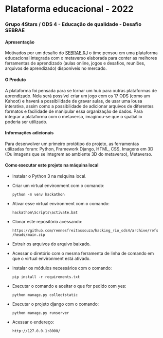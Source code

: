 # Plataforma educacional - 2022
### Grupo 4Stars / ODS 4 - Educação de qualidade - Desafio SEBRAE

#### Apresentação 

Motivados por um desafio do [SEBRAE RJ](https://www.youtube.com/watch?v=J61fcUDaOpM) o time pensou em uma plataforma educacional integrada com o metaverso
elaborada para conter as melhores ferramentas de aprendizado (aulas online, jogos e desafios, reuniões, arquivos de aprendizado) disponíveis no mercado.

#### O Produto

A plataforma foi pensada para se tornar um hub para outras plataformas de aprendizado. Nela será possível criar um jogo com os 17 ODS (como um Kahoot) e haverá a possibilidade de gravar aulas, de usar uma lousa interativa, assim como a possibilidade de adicionar arquivos de diferentes formatos e facilidade de manipular essa organização de dados. Para integrar a plataforma com o metaverso, imaginou-se que o spatial.io poderia ser utilizado.

#### Informações adicionais 

Para desenvolver um primeiro protótipo do projeto, as ferramentas utilizadas foram: Python, Framework Django, HTML, CSS, Imagens em 3D (Ou imagens que se integrem ao ambiente 3D do metaverso), Metaverso.


#### Como executar este projeto na máquina local

- Instalar o Python 3 na máquina local.<p>
- Criar um virtual environment com o comando:<p>
  `python -m venv hackathon`<p>
- Ativar esse virtual environment com o comando:<p>
  `hackathon\Scripts\activate.bat`<p>
- Clonar este repositório acessando:<p>
  `https://github.com/rennesfreitassouza/hacking_rio_ods4/archive/refs/heads/main.zip`<p>
- Extrair os arquivos do arquivo baixado.<p>
- Acessar o diretório com o mesma ferramenta de linha de comando em que o virtual environment está ativado.<p>
- Instalar os módulos necessários com o comando:<p>
  `pip install -r requirements.txt`<p>
- Executar o comando e aceitar o que for pedido com yes:<p>
  `python manage.py collectstatic`<p>
- Executar o projeto django com o comando:<p>
  `python manage.py runserver`<p>
- Acessar o endereço:<p>
  `http://127.0.0.1:8000/`
